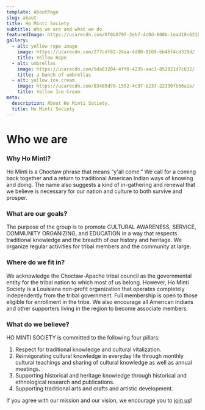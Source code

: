 ```yaml
---
template: AboutPage
slug: about
title: Ho Minti Society
subtitle: Who we are and what we do
featuredImage: https://ucarecdn.com/0f0b870f-2eb7-4c0d-800b-1ead18c621b5/
gallery:
  - alt: yellow rope image
    image: https://ucarecdn.com/277cdf82-24aa-4d80-8169-bb46f4cd319d/
    title: Yellow Rope
  - alt: umbrellas
    image: https://ucarecdn.com/5da63204-4ff0-4235-aac3-852921d7c632/
    title: a bunch of umbrellas
  - alt: yellow ice cream
    image: https://ucarecdn.com/83485d70-1552-4c97-b237-22330fb56a1e/
    title: Yellow Ice Cream
meta:
  description: About Ho Minti Society.
  title: Ho Minti Society
---
```


# Who we are

### Why Ho Minti?

Ho Minti is a Choctaw phrase that means “y'all come.” We call for a coming back together and a return to traditional American Indian ways of knowing and doing. The name also suggests a kind of in-gathering and renewal that we believe is necessary for our nation and culture to both survive and prosper.

### What are our goals?

The purpose of the group is to promote CULTURAL AWARENESS, SERVICE, COMMUNITY ORGANIZING, and EDUCATION in a way that respects traditional knowledge and the breadth of our history and heritage. We organize regular activities for tribal members and the community at large.

### Where do we fit in?

We acknowledge the Choctaw-Apache tribal council as the governmental entity for the tribal nation to which most of us belong. However, Ho Minti Society is a Louisiana non-profit organization that operates completely independently from the tribal government. Full membership is open to those eligible for enrollment in the tribe. We also encourage all American Indians and other supporters living in the region to become associate members.

### What do we believe?

HO MINTI SOCIETY is committed to the following four pillars:

1. Respect for traditional knowledge and cultural vitalization.
2. Reinvigorating cultural knowledge in everyday life through monthly cultural teachings and sharing of cultural knowledge as well as annual meetings.
3. Supporting historical and heritage knowledge through historical and ethnological research and publications.
4. Supporting traditional arts and crafts and artistic development.

If you agree with our mission and our vision, we encourage you to [join us](/join)!

